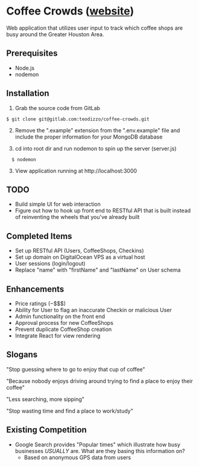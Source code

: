 # Coffee Crowds ([website](http://www.coffeecrowds.com))
Web application that utilizes user input to track which coffee shops are busy around the Greater Houston Area.

## Prerequisites
- Node.js
- nodemon

## Installation
1. Grab the source code from GitLab

```
$ git clone git@gitlab.com:teodizzo/coffee-crowds.git
```

2. Remove the ".example" extension from the ".env.example" file and include the proper information for your MongoDB database

3. cd into root dir and run nodemon to spin up the server (server.js)

```
  $ nodemon
```

3. View application running at http://localhost:3000

## TODO
- Build simple UI for web interaction
- Figure out how to hook up front end to RESTful API that is built instead of reinventing the wheels that you've already built

## Completed Items
- Set up RESTful API (Users, CoffeeShops, Checkins)
- Set up domain on DigitalOcean VPS as a virtual host
- User sessions (login/logout)
- Replace "name" with "firstName" and "lastName" on User schema


## Enhancements
- Price ratings ($-$$$$)
- Ability for User to flag an inaccurate Checkin or malicious User
- Admin functionality on the front end
- Approval process for new CoffeeShops
- Prevent duplicate CoffeeShop creation
- Integrate React for view rendering

## Slogans
"Stop guessing where to go to enjoy that cup of coffee"

"Because nobody enjoys driving around trying to find a place to enjoy their coffee"

"Less searching, more sipping"

"Stop wasting time and find a place to work/study"

## Existing Competition
- Google Search provides "Popular times" which illustrate how busy businesses *USUALLY* are. What are they basing this information on?
  - Based on anonymous GPS data from users

